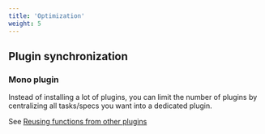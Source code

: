 ```yaml
---
title: 'Optimization'
weight: 5
---
```


## Plugin synchronization

### Mono plugin

Instead of installing a lot of plugins, you can limit the number of plugins by centralizing all tasks/specs you want into a dedicated plugin.

See [Reusing functions from other plugins](/docs/advanced_guides/plugin_development/writing_tasks/#reusing-functions-from-other-plugins)
